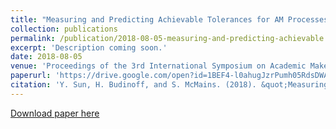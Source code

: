 ```yaml
---
title: "Measuring and Predicting Achievable Tolerances for AM Processes"
collection: publications
permalink: /publication/2018-08-05-measuring-and-predicting-achievable
excerpt: 'Description coming soon.'
date: 2018-08-05
venue: 'Proceedings of the 3rd International Symposium on Academic Makerspaces'
paperurl: 'https://drive.google.com/open?id=1BEF4-l0ahugJzrPumh05RdsDWAfST0HY'
citation: 'Y. Sun, H. Budinoff, and S. McMains. (2018). &quot;Measuring and Predicting Achievable Tolerances for AM Processes.&quot; <i>Proceedings of the 3rd International Symposium on Academic Makerspaces</i>.'
---
```



[Download paper here](http://academicpages.github.io/files/paper3.pdf)

